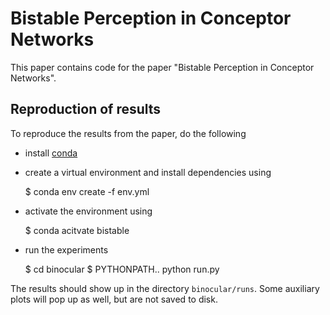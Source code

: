 # Bistable Perception in Conceptor Networks
This paper contains code for the paper "Bistable Perception in Conceptor Networks".

## Reproduction of results
To reproduce the results from the paper, do the following

* install [conda](https://docs.conda.io/en/latest/miniconda.html)
* create a virtual environment and install dependencies using


    $ conda env create -f env.yml

* activate the environment using


    $ conda acitvate bistable

* run the experiments

    
    $ cd binocular
    $ PYTHONPATH.. python run.py
    

The results should show up in the directory `binocular/runs`. Some auxiliary plots will pop
up as well, but are not saved to disk.